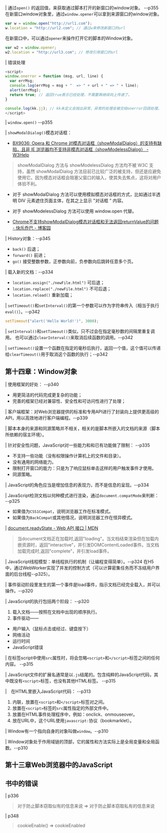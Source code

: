 
| 通过`open()` 的返回值，来获取通过脚本打开的新窗口的window对象。 --p355
  在新窗口window对象里，通过`window.opener`可以拿到来源窗口的window对象。
```js
var w = window.open("http://url1.com");
w.location = "http://url2.com"; // 通过w来修改新窗口的url
```
在新窗口中，可以通过`opener`来操作打开它的脚本的Window对象。
```js
var w2 = window.opener;
w2.location = "http://url3.com"; // 修改引用窗口的url
```

| 错误处理
```js
<script>
window.onerror = function (msg, url, line) {
  var errMsg;
  console.log(errMsg = msg + "  => " + url + " => " + line);
  alert(errMsg);
  return true; // 返回true表示已经处理，不需要再继续向上传递了。
}

console.log(kk.jj); // kk未定义会抛出异常，异常的处理会被交给onerror回调处理。
</script>
```

| `window.open()` --p355

| `showModalDialog()`模态对话框：
- [BX9036: Opera 和 Chrome 对模态对话框（showModalDialog）的支持有缺陷，且非 IE 浏览器均不支持非模态对话框（showModelessDialog） - W3Help](http://w3help.org/zh-cn/causes/BX9036)
> showModalDialog 方法与 showModelessDialog 方法均不被 W3C 支持，虽然 showModalDialog 方法目前已比较广泛的被支持，但还是应避免使用它。因为模态对话框会阻塞父窗口的输入，使其失去焦点，这将对用户体验不利。
 - 对于 showModalDialog 方法可以使用模拟模态对话框的方式，比如通过半透明 DIV 元素遮住页面主体，在其之上显示 "对话框 " 内容。
 - 对于 showModelessDialog 方法可以使用 window.open 代替。

- [Chrome不支持showModalDialog模态对话框和无法返回returnValue的问题 - 快乐乔巴 - 博客园](http://www.cnblogs.com/chopper/archive/2012/06/25/2556266.html)

| History对象：--p345
- `back()` 后退；
- `forward()` 前进；
- `go()` 接受整数参数，正参数向前，负参数向后跳转任意多个页。


| 载入新的文档：--p334
- `location.assign("./newFile.html")` 可后退；
- `location.replace("./newFile.html")` 不可后退；
- `location.reload()` 重新加载；

| `setTimeout()`和`setInterval()`的第一个参数可以作为字符串传入（相当于执行`eval()`）。--p342
```js
setTimeout("alert('Hello World!')", 3000);
```

| `setInterval()`和`setTimeout()`类似，只不过会在指定毫秒数的间隔里重复调用。
也可以通过`clearInterval()`来取消后续函数的调用。--p342

| `setTimeout()`设置一个函数在指定的毫秒后执行，返回一个值，这个值可以传递给`clearTimeout()`用于取消这个函数的执行；--p342

## 第十四章：Window对象


| 使用框架的好处： --p340
- 用更简洁的代码完成更复杂的功能；
- 完善的框架已经对兼容性、安全性和可访问性进行了处理；

| 客户端框架：对Web浏览器提供的标准和专用API进行了封装向上提供更高级的API，用以高效地进行客户端编程。--p339

| 脚本本身的来源和同源策略并不相关，相关的是脚本所嵌入的文档的来源（脚本所依赖的宿主环境）。

| 针对安全性问题，JavaScript对一些能力和和已有功能做了限制： --p335
- 不支持一些功能（没有权限操作计算机上的文件和目录）。
- 没有通用的网络能力。
- 限制打开窗口的能力：只是为了响应鼠标单击这样的用户触发事件才使用。
- 同源策略。

| JavaScript的角色应当是增加信息的表现力，而不是信息的呈现。--p334

| JavaScript检测文档以何种模式进行渲染，通过`document.compatMode`来判断： --p325
- 如果值为`CSS1Compat`，说明浏览器工作在标准模式。
- 如果值为`BackCompat`或其他情况，说明浏览器工作在怪异模式。

| [document.readyState - Web API 接口 | MDN](https://developer.mozilla.org/zh-CN/docs/Web/API/Document/readyState)
> 当document文档正在加载时,返回"loading"。当文档结束渲染但在加载内嵌资源时，返回"interactive"，并引发DOMContentLoaded事件。当文档加载完成时,返回"complete"，并引发load事件。

| JavaScript线程模型：单线程执行的机制（让编程变得简单）。--p324
在H5中，通过WebWorker实现了并发的控制方式（可以计算密集任务而不冻结用户界面的后台线程--p325）。

| 事件驱动阶段里发生的第一个事件是load事件，指示文档已经完全载入，并可以操作。--p320

| JavaScript的执行包括两个阶段： --p320
1. 载入文档——按照在文档中出现的顺序执行。
2. 事件驱动——
  - 用户输入（鼠标点击或经过、键盘按下）
  - 网络活动
  - 运行时间
  - JavaScript错误

| 在标签script中使用`src`属性时，将会忽略`<script>`和`</script>`标签之间的任何内容。 --p315

| JavaScript文件的扩展名通常是以`.js`结尾的。包含纯粹的JavaScript代码，其中既没有`<script>`标签，也没有其他HTML标签。 --p315

|　在HTML里嵌入JavaScript代码： --p313
1. 内联，放置在`<script>`和`</script>`标签对之间。
2. 放置在`<script>`标签的`src`属性指定的外部文件中。
3. 放置在HTML事件处理程序中，例如：onclick、onmouseover。
4. 放在URL中，这个URL使用`javascript:`协议（bookmarklet）。

| Window有一个指向自身的对象叫做`window`。--p310

| Window对象处于作用域链的顶部，它的属性和方法实际上是全局变量和全局函数。--p310

## 第十三章Web浏览器中的JavaScript



## 书中的错误

| p336
> 对于防止脚本窃取似有的信息来说 => 对于防止脚本窃取私有的信息来说

| p348
> cookieEnable()  => cookieEnabled
